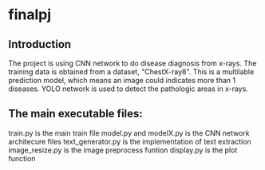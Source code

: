# finalpj
## Introduction
The project is using CNN network to do disease diagnosis from x-rays. The training data is obtained from a dataset, "ChestX-ray8". This is a multilable prediction model, which means an image could indicates more than 1 diseases. YOLO network is used to detect the pathologic areas in x-rays.

## The main executable files:
train.py is the main train file
model.py and modelX.py is the CNN network architecure files
text_generator.py is the implementation of text extraction
image_resize.py is the image preprocess funtion
display.py is the plot function
